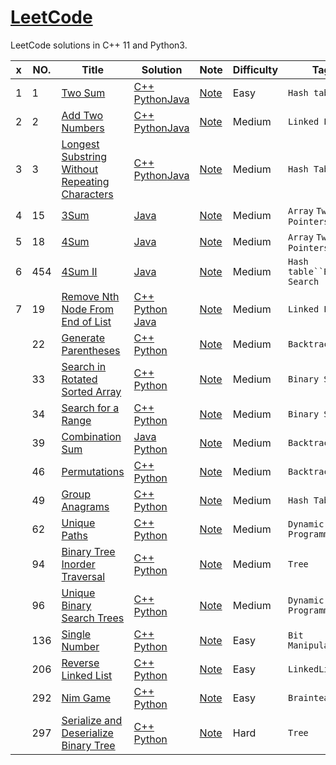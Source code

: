 [LeetCode](https://leetcode.com/)
========


LeetCode solutions in C++ 11 and Python3.

|x|NO.|Title|Solution|Note|Difficulty|Tag|
|-|---|-----|--------|----|----------|---|
|1|1|[Two Sum](https://leetcode.com/problems/two-sum)|[C++](001.Two_Sum/cpp_solution.cpp) [Python](001.Two_Sum/python_solution.py)[Java](001.Two_Sum/java_solution.java)|[Note](001.Two_Sum/notes.md)|Easy|`Hash table`|
|2|2|[Add Two Numbers](https://leetcode.com/problems/add-two-numbers/)|[C++](002.Add_Two_Numbers/cpp_solution.cpp) [Python](002.Add_Two_Numbers/python_solution.py)[Java](002.Add_Two_Numbers/java_solution.java)|[Note](002.Add_Two_Numbers/notes.md)|Medium|`Linked List`|
|3|3|[Longest Substring Without Repeating Characters](https://leetcode.com/problems/longest-substring-without-repeating-characters/)|[C++](003.Longest_Substring_Without_Repeating_Characters/solution.cpp) [Python](003.Longest_Substring_Without_Repeating_Characters/python_solution.py)[Java](003.Longest_Substring_Without_Repeating_Characters/java_solution.java)|[Note](003.Longest_Substring_Without_Repeating_Characters/notes.md)|Medium|`Hash Table`|
|4|15|[3Sum](https://leetcode.com/problems/3sum/)|[Java](015.3Sum/java_solution.java)|[Note](015.3Sum/note.md)|Medium|`Array` `Two Pointers`|
|5|18|[4Sum](https://leetcode.com/problems/4sum/)|[Java](018.4Sum/java_solution.java)|[Note](018.4Sum/note.md)|Medium|`Array` `Two Pointers`|
|6|454|[4Sum II](https://leetcode.com/problems/4sum-ii/)|[Java](454.4Sum_II/java_solution.java)|[Note](454.4Sum_II/note.md)|Medium|`Hash table``Binary Search`|
|7|19|[Remove Nth Node From End of List](https://leetcode.com/problems/remove-nth-node-from-end-of-list)|[C++](019.Remove_Nth_Node_From_End_of_List/cpp_solution.cpp) [Python](019.Remove_Nth_Node_From_End_of_List/python_solution.py) [Java](019.Remove_Nth_Node_From_End_of_List/java_solution.java)|[Note](019.Remove_Nth_Node_From_End_of_List/notes.md)|Medium|`Linked List`|
| |22|[Generate Parentheses](https://leetcode.com/problems/generate-parentheses)|[C++](022.Generate_Parentheses/cpp_solution.cpp) [Python](022.Generate_Parentheses/python_solution.py)|[Note](022.Generate_Parentheses/notes.md)|Medium|`Backtracking`|
| |33|[Search in Rotated Sorted Array](https://leetcode.com/problems/search-in-rotated-sorted-array)|[C++](033.Search_in_Rotated_Sorted_Array/cpp_solution.cpp) [Python](033.Search_in_Rotated_Sorted_Array/python_solution.py)|[Note](033.Search_in_Rotated_Sorted_Array/notes.md)|Medium|`Binary Search`|
| |34|[Search for a Range](https://leetcode.com/problems/search-for-a-range)|[C++](034.Search_for_a_Range/cpp_solution.cpp) [Python](034.Search_for_a_Range/python_solution.py)|[Note](034.Search_for_a_Range/notes.md)|Medium|`Binary Search`|
| |39|[Combination Sum](https://leetcode.com/problems/combination-sum/description/)|[Java](039.Combination_Sum/java_solution.java) [Python](039.Combination_Sum/python_solution.py)|[Note](039.Combination_Sum/notes.md)|Medium|`Backtracking`|
| |46|[Permutations](https://leetcode.com/problems/permutations)|[C++](046.Permutations/cpp_solution.cpp) [Python](046.Permutations/python_solution.py)|[Note](046.Permutations/notes.md)|Medium|`Backtracking`|
| |49|[Group Anagrams](https://leetcode.com/problems/group-anagrams)|[C++](049.Group_Anagrams/cpp_solution.cpp) [Python](049.Group_Anagrams/python_solution.py)|[Note](049.Group_Anagrams/notes.md)|Medium|`Hash Table`|
| |62|[Unique Paths](https://leetcode.com/problems/unique-paths)|[C++](062.Unique_Paths/cpp_solution.cpp) [Python](062.Unique_Paths/python_solution.py)|[Note](062.Unique_Paths/notes.md)|Medium|`Dynamic Programming`|
| |94|[Binary Tree Inorder Traversal](https://leetcode.com/problems/binary-tree-inorder-traversal)|[C++](094.Binary_Tree_Inorder_Traversal/cpp_solution.cpp) [Python](094.Binary_Tree_Inorder_Traversal/python_solution.py)|[Note](094.Binary_Tree_Inorder_Traversal/notes.md)|Medium|`Tree`|
| |96|[Unique Binary Search Trees](https://leetcode.com/problems/unique-binary-search-trees)|[C++](096.Unique_Binary_Search_Trees/cpp_solution.cpp) [Python](096.Unique_Binary_Search_Trees/python_solution.py)|[Note](096.Unique_Binary_Search_Trees/notes.md)|Medium|`Dynamic Programming`|
| |136|[Single Number](https://leetcode.com/problems/single-number/description/)|[C++](LeetCode/136.Single%20umber/cpp_solution.cpp) [Python](136.Single%20Number/python_solution.py)|[Note](136.Single%20Number/notes.md)|Easy|`Bit Manipulation`|
| |206|[Reverse Linked List](https://leetcode.com/problems/reverse-linked-list/description/)|[C++](206.Reverse_Linked_List/cpp_solution.cpp) [Python](206.Reverse_Linked_List/python_solution.py)|[Note](206.Reverse_Linked_List/notes.md)|Easy|`LinkedList`|
| |292|[Nim Game](https://leetcode.com/problems/nim-game/description/)|[C++](292.Nim%20Game/cpp_solution.cpp) [Python](LeetCode/292.Nim%20Game/solution_python.py)|[Note](292.Nim%20Game/notes.md)|Easy|`Brainteaser`|
| |297|[Serialize and Deserialize Binary Tree](https://leetcode.com/problems/serialize-and-deserialize-binary-tree/description/)|[C++](297.Serialize_and_Deserialize_Binary_Tree/cpp_solution.cpp) [Python](297.Serialize_and_Deserialize_Binary_Tree/python_solution.py)|[Note](297.Serialize_and_Deserialize_Binary_Tree/notes.md)|Hard|`Tree`|

